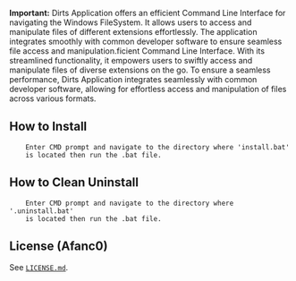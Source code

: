 
**Important:** Dirts Application offers an efficient Command Line Interface for navigating the Windows FileSystem. It allows users to access and manipulate files of different extensions effortlessly. The application integrates smoothly with common developer software to ensure seamless file access and manipulation.ficient Command Line Interface. With its streamlined functionality, it empowers users to swiftly access and manipulate files of diverse extensions on the go. To ensure a seamless performance, Dirts Application integrates seamlessly with common developer software, allowing for effortless access and manipulation of files across various formats.

## How to Install

```shell
	Enter CMD prompt and navigate to the directory where 'install.bat'
	is located then run the .bat file.
```

## How to Clean Uninstall

```shell
	Enter CMD prompt and navigate to the directory where '.uninstall.bat'
	is located then run the .bat file. 
```

## License (Afanc0)

See [`LICENSE.md`](./LICENSE.md).